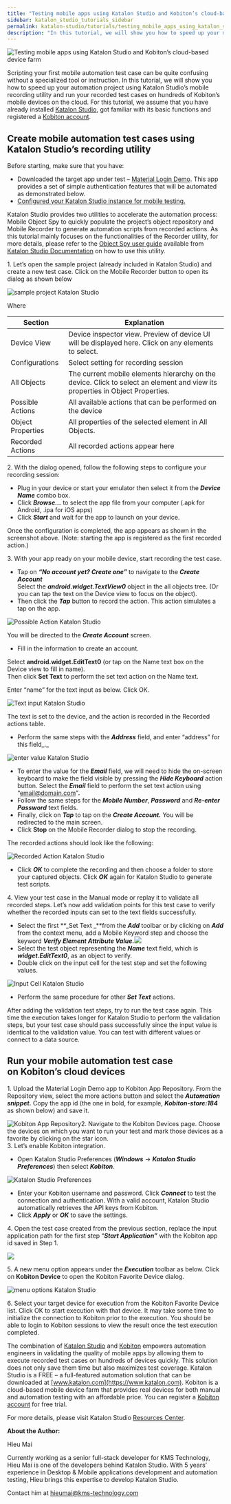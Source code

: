 ```yaml
---
title: "Testing mobile apps using Katalon Studio and Kobiton’s cloud-based device farm"
sidebar: katalon_studio_tutorials_sidebar
permalink: katalon-studio/tutorials/testing_mobile_apps_using_katalon_studio_kobiton.html
description: "In this tutorial, we will show you how to speed up your mobile apps testing project using Katalon Studio and Kobiton’s mobile devices on cloud."
---
```

![Testing mobile apps using Katalon Studio and Kobiton’s cloud-based device farm](../../images/katalon-studio/tutorials/testing_mobile_apps_using_katalon_studio_kobiton/QS_high-08-1024x509.png)

Scripting your first mobile automation test case can be quite confusing without a specialized tool or instruction. In this tutorial, we will show you how to speed up your automation project using Katalon Studio’s mobile recording utility and run your recorded test cases on hundreds of Kobiton’s mobile devices on the cloud. For this tutorial, we assume that you have already installed [Katalon Studio](https://www.katalon.com/), got familiar with its basic functions and registered a [Kobiton account](https://kobiton.com/).

Create mobile automation test cases using Katalon Studio’s recording utility
----------------------------------------------------------------------------

Before starting, make sure that you have:

*   Downloaded the target app under test – [Material Login Demo](https://github.com/katalon-studio/Material-Login-App-Test/blob/master/App%20Files/MaterialLoginExample.apk). This app provides a set of simple authentication features that will be automated as demonstrated below.
*   [Configured your Katalon Studio instance for mobile testing.](https://docs.katalon.com/display/KD/Kobiton+Integration)

Katalon Studio provides two utilities to accelerate the automation process: Mobile Object Spy to quickly populate the project’s object repository and Mobile Recorder to generate automation scripts from recorded actions. As this tutorial mainly focuses on the functionalities of the Recorder utility, for more details, please refer to the [Object Spy user guide](https://docs.katalon.com/display/KD/Spy+Object/) available from [Katalon Studio Documentation](https://docs.katalon.com/display/KD/Spy+Object/) on how to use this utility.

1\. Let’s open the sample project (already included in Katalon Studio) and create a new test case. Click on the Mobile Recorder button to open its dialog as shown below

![sample project Katalon Studio](../../images/katalon-studio/tutorials/testing_mobile_apps_using_katalon_studio_kobiton/1.png)

Where

<table style="table-layout: fixed;"><thead><tr><th style="">Section</th><th style="">Explanation</th></tr></thead><tbody style=""><tr style=""><td style=""><span style="">Device View</span></td><td style=""><span style="">Device inspector view. Preview of device UI will be displayed here. Click on any elements to select.</span></td></tr><tr style=""><td style=""><span style="">Configurations</span></td><td style=""><span style="">Select setting for recording session</span></td></tr><tr style=""><td style=""><span style="">All Objects</span></td><td style=""><span style="">The current mobile elements hierarchy on the device. Click to select an element and view its properties in Object Properties.</span></td></tr><tr style=""><td style=""><span style="">Possible Actions</span></td><td style=""><span style="">All available actions that can be performed on the device</span></td></tr><tr style=""><td style=""><span style="">Object Properties</span></td><td style=""><span style="">All properties of the selected element in All Objects.</span></td></tr><tr style=""><td style=""><span style="">Recorded Actions</span></td><td style=""><span style="">All recorded actions appear here</span></td></tr></tbody></table>

2\. With the dialog opened, follow the following steps to configure your recording session:

*   Plug in your device or start your emulator then select it from the **_Device Name_** combo box.
*   Click **_Browse…_** to select the app file from your computer (.apk for Android, .ipa for iOS apps)
*   Click **_Start_** and wait for the app to launch on your device.

Once the configuration is completed, the app appears as shown in the screenshot above. (Note: starting the app is registered as the first recorded action.)

3\. With your app ready on your mobile device, start recording the test case.

*   Tap on **_“No account yet? Create one”_** to navigate to the **_Create Account_**  
    Select the **_android.widget.TextView0_** object in the all objects tree. (Or you can tap the text on the Device view to focus on the object).
*   Then click the **_Tap_** button to record the action. This action simulates a tap on the app.

![Possible Action Katalon Studio](../../images/katalon-studio/tutorials/testing_mobile_apps_using_katalon_studio_kobiton/2.png)

You will be directed to the **_Create Account_** screen.

*   Fill in the information to create an account.

Select **android.widget.EditText0** (or tap on the Name text box on the Device view to fill in name).  
Then click **Set Text** to perform the set text action on the Name text.

Enter “name” for the text input as below. Click OK.

![Text input Katalon Studio](../../images/katalon-studio/tutorials/testing_mobile_apps_using_katalon_studio_kobiton/3.png)

The text is set to the device, and the action is recorded in the Recorded actions table.

*   Perform the same steps with the **_Address_** field, and enter “address” for this field_._

![enter value Katalon Studio](../../images/katalon-studio/tutorials/testing_mobile_apps_using_katalon_studio_kobiton/4.1-300x258.png)

*   To enter the value for the **_Email_** field, we will need to hide the on-screen keyboard to make the field visible by pressing the **_Hide Keyboard_** action button. Select the **_Email_** field to perform the set text action using “email@domain.com”**_._**
*   Follow the same steps for the **_Mobile Number_**, **_Password_** and **_Re-enter Password_** text fields.
*   Finally, click on **_Tap_** to tap on the **_Create Account._** You will be redirected to the main screen.
*   Click **Stop** on the Mobile Recorder dialog to stop the recording.

The recorded actions should look like the following:

![Recorded Action Katalon Studio](../../images/katalon-studio/tutorials/testing_mobile_apps_using_katalon_studio_kobiton/5.png)

*   Click **_OK_** to complete the recording and then choose a folder to store your captured objects. Click **_OK_** again for Katalon Studio to generate test scripts.

4\. View your test case in the Manual mode or replay it to validate all recorded steps. Let’s now add validation points for this test case to verify whether the recorded inputs can set to the text fields successfully.

*   Select the first **_Set Text _**from the **_Add_** toolbar or by clicking on **_Add_** from the context menu, add a Mobile Keyword step and choose the keyword **_Verify Element Attribute Value.![](../../images/katalon-studio/tutorials/testing_mobile_apps_using_katalon_studio_kobiton/new-test-case.png)_**
*   Select the test object representing the **_Name_** text field, which is **_widget.EditText0_**, as an object to verify.
*   Double click on the input cell for the test step and set the following values.

![Input Cell Katalon Studio](../../images/katalon-studio/tutorials/testing_mobile_apps_using_katalon_studio_kobiton/6.png)

*   Perform the same procedure for other **_Set Text_** actions.

After adding the validation test steps, try to run the test case again. This time the execution takes longer for Katalon Studio to perform the validation steps, but your test case should pass successfully since the input value is identical to the validation value. You can test with different values or connect to a data source.

Run your mobile automation test case on Kobiton’s cloud devices      
---------------------------------------------------------------------

1\. Upload the Material Login Demo app to Kobiton App Repository. From the Repository view, select the more actions button and select the **_Automation snippet._** Copy the app id (the one in bold, for example, **_Kobiton-store:184_** as shown below) and save it.

![Kobiton App Repository](../../images/katalon-studio/tutorials/testing_mobile_apps_using_katalon_studio_kobiton/7-300x196.png)2\. Navigate to the Kobiton Devices page. Choose the devices on which you want to run your test and mark those devices as a favorite by clicking on the star icon.  
3\. Let’s enable Kobiton integration.

*   Open Katalon Studio Preferences (**_Windows_** -\> **_Katalon Studio Preferences_**) then select **_Kobiton_**.

![Katalon Studio Preferences](../../images/katalon-studio/tutorials/testing_mobile_apps_using_katalon_studio_kobiton/8.png)

*   Enter your Kobiton username and password. Click **_Connect_** to test the connection and authentication. With a valid account, Katalon Studio automatically retrieves the API keys from Kobiton.
*   Click **_Apply_** or **_OK_** to save the settings.

4\. Open the test case created from the previous section, replace the input application path for the first step “**_Start Application”_** with the Kobiton app id saved in Step 1.

![](../../images/katalon-studio/tutorials/testing_mobile_apps_using_katalon_studio_kobiton/tests-explorer.png)

5\. A new menu option appears under the **_Execution_** toolbar as below. Click on **Kobiton Device** to open the Kobiton Favorite Device dialog.

![menu options Katalon Studio](../../images/katalon-studio/tutorials/testing_mobile_apps_using_katalon_studio_kobiton/9-200x300.png)

6. Select your target device for execution from the Kobiton Favorite Device list. Click OK to start execution with that device. It may take some time to initialize the connection to Kobiton prior to the execution. You should be able to login to Kobiton sessions to view the result once the test execution completed.

The combination of [Katalon Studio](https://www.katalon.com) and [Kobiton](https://kobiton.com) empowers automation engineers in validating the quality of mobile apps by allowing them to execute recorded test cases on hundreds of devices quickly. This solution does not only save them time but also maximizes test coverage. Katalon Studio is a FREE – a full-featured automation solution that can be downloaded at [www.katalon.com](https://www.katalon.com). Kobiton is a cloud-based mobile device farm that provides real devices for both manual and automation testing with an affordable price. You can register a [Kobiton account](https://kobiton.com) for free trial.

For more details, please visit Katalon Studio [Resources Center](https://katalon.com/resources-center/tutorials/).

**About the Author:**

Hieu Mai

Currently working as a senior full-stack developer for KMS Technology, Hieu Mai is one of the developers behind Katalon Studio. With 5 years’ experience in Desktop & Mobile applications development and automation testing, Hieu brings this expertise to develop Katalon Studio.

Contact him at [hieumai@kms-technology.com](mailto:hieumai@kms-technology.com)